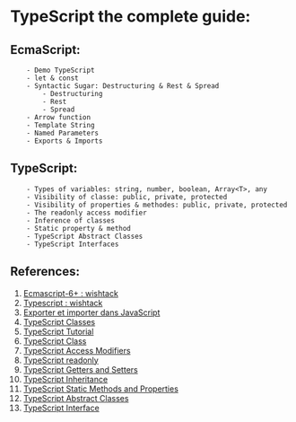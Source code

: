 # TypeScript the complete guide:

## EcmaScript:

        - Demo TypeScript
        - let & const
        - Syntactic Sugar: Destructuring & Rest & Spread
            - Destructuring
            - Rest
            - Spread
        - Arrow function
        - Template String
        - Named Parameters
        - Exports & Imports

## TypeScript:

        - Types of variables: string, number, boolean, Array<T>, any
        - Visibility of classe: public, private, protected
        - Visibility of properties & methodes: public, private, protected
        - The readonly access modifier
        - Inference of classes
        - Static property & method
        - TypeScript Abstract Classes
        - TypeScript Interfaces

## References: 
1. [Ecmascript-6+ : wishtack](https://guide-angular.wishtack.io/ecmascript-6+)
2. [Typescript : wishtack](https://guide-angular.wishtack.io/typescript)
3. [Exporter et importer dans JavaScript](https://fr.javascript.info/import-export)
4. [TypeScript Classes](https://www.typescriptlang.org/docs/handbook/2/classes.html)
5. [TypeScript Tutorial](https://www.typescripttutorial.net/)
6. [TypeScript Class](https://www.typescripttutorial.net/typescript-tutorial/typescript-class/)
7. [TypeScript Access Modifiers](https://www.typescripttutorial.net/typescript-tutorial/typescript-access-modifiers/)
8. [TypeScript readonly](https://www.typescripttutorial.net/typescript-tutorial/typescript-readonly/)
9. [TypeScript Getters and Setters](https://www.typescripttutorial.net/typescript-tutorial/typescript-getters-setters/)
10. [TypeScript Inheritance](https://www.typescripttutorial.net/typescript-tutorial/typescript-inheritance/)
11. [TypeScript Static Methods and Properties](https://www.typescripttutorial.net/typescript-tutorial/typescript-static-methods-and-properties/)
12. [TypeScript Abstract Classes](https://www.typescripttutorial.net/typescript-tutorial/typescript-abstract-classes/)
13. [TypeScript Interface](https://www.typescripttutorial.net/typescript-tutorial/typescript-interface/)